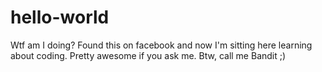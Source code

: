 # hello-world
Wtf am I doing?
Found this on facebook and now I'm sitting here learning about coding. Pretty awesome if you ask me.
Btw, call me Bandit ;)
